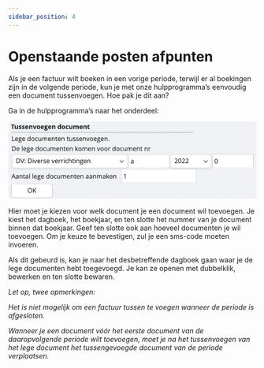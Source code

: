 ```yaml
---
sidebar_position: 4
---
```


# Openstaande posten afpunten

Als je een factuur wilt boeken in een vorige periode, terwijl er al boekingen zijn in de volgende periode, kun je met onze hulpprogramma’s eenvoudig een document tussenvoegen. Hoe pak je dit aan?

Ga in de hulpprogramma’s naar het onderdeel:

![alt text](/img/images/image73.png)

Hier moet je kiezen voor welk document je een document wil toevoegen. Je kiest het dagboek, het boekjaar, en ten slotte het nummer van je document binnen dat boekjaar. Geef ten slotte ook aan hoeveel documenten je wil toevoegen. Om je keuze te bevestigen, zul je een sms-code moeten invoeren.


Als dit gebeurd is, kan je naar het desbetreffende dagboek gaan waar je de lege documenten hebt toegevoegd. Je kan ze openen met dubbelklik, bewerken en ten slotte bewaren.


*Let op, twee opmerkingen:*


*Het is niet mogelijk om een factuur tussen te voegen wanneer de periode is afgesloten.*


*Wanneer je een document vóór het eerste document van de daaropvolgende periode wilt toevoegen, moet je na het tussenvoegen van het lege document het tussengevoegde document van de periode verplaatsen.*